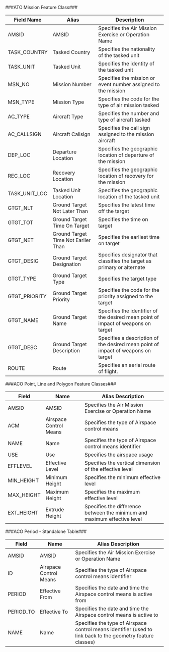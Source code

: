 ###ATO Mission Feature Class###

Field Name|Alias|Description
----------|-----|-----------
AMSID|AMSID|Specifies the Air Mission Exercise or Operation Name
TASK_COUNTRY|Tasked Country|Specifies the nationality of the tasked unit
TASK_UNIT|Tasked Unit|Specifies the identity of the tasked unit
MSN_NO|Mission Number|Specifies the mission or event number assigned to the mission
MSN_TYPE|Mission Type|Specifies the code for the type of air mission tasked
AC_TYPE|Aircraft Type|Specifies the number and type of aircraft tasked
AC_CALLSIGN|Aircraft Callsign|Specifies the call sign assigned to the mission aircraft
DEP_LOC|Departure Location|Specifies the geographic location of departure of the mission
REC_LOC|Recovery Location|Specifies the geographic location of recovery for the mission
TASK_UNIT_LOC|Tasked Unit Location|Specifies the geographic location of the tasked unit
GTGT_NLT|Ground Target Not Later Than|Specifies the latest time off the target
GTGT_TOT|Ground Target Time On Target|Specifies the time on target
GTGT_NET|Ground Target Time Not Earlier Than|Specifies the earliest time on target
GTGT_DESIG|Ground Target Designation|Specifies designator that classifies the target as primary or alternate
GTGT_TYPE|Ground Target Type|Specifies the target type
GTGT_PRIORITY|Ground Target Priority|Specifies the code for the priority assigned to the target
GTGT_NAME|Ground Target Name|Specifies the identifier of the desired mean point of impact of weapons on target
GTGT_DESC|Ground Target Description|Specifies a description of the desired mean point of impact of weapons on target
ROUTE|Route|Specifies an aerial route of flight.

###ACO Point, Line and Polygon Feature Classes###

Field|Name|Alias	Description
----------|-----|-----------
AMSID|AMSID|Specifies the Air Mission Exercise or Operation Name
ACM|Airspace Control Means|Specifies the type of Airspace control means
NAME|Name|Specifies the type of Airspace control means identifier
USE|Use|Specifies the airspace usage
EFFLEVEL|Effective Level|Specifies the vertical dimension of the effective level
MIN_HEIGHT|Minimum Height|Specifies the minimum effective level
MAX_HEIGHT|Maximum Height|Specifies the maximum effective level
EXT_HEIGHT|Extrude Height|Specifies the difference between the minimum and maximum effective level


###ACO Period - Standalone Table###

Field|Name|Alias	Description
----------|-----|-----------
AMSID|AMSID|Specifies the Air Mission Exercise or Operation Name
ID|Airspace Control Means|Specifies the type of Airspace control means identifier
PERIOD|Effective From|Specifies the date and time the Airspace control means is active from
PERIOD_TO|Effective To|Specifies the date and time the Airspace control means is active to
NAME|Name|Specifies the type of Airspace control means identifier (used to link back to the geometry feature classes)


